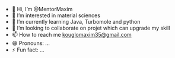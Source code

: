 - 👋 Hi, I’m @MentorMaxim
- 👀 I’m interested in material sciences
- 🌱 I’m currently learning Java, Turbomole and python
- 💞️ I’m looking to collaborate on projet which can upgrade my skill
- 📫 How to reach me kouglomaxim35@gmail.com
- 😄 Pronouns: ...
- ⚡ Fun fact: ...

<!---
MentorMaxim/MentorMaxim is a ✨ special ✨ repository because its `README.md` (this file) appears on your GitHub profile.
You can click the Preview link to take a look at your changes.
--->
